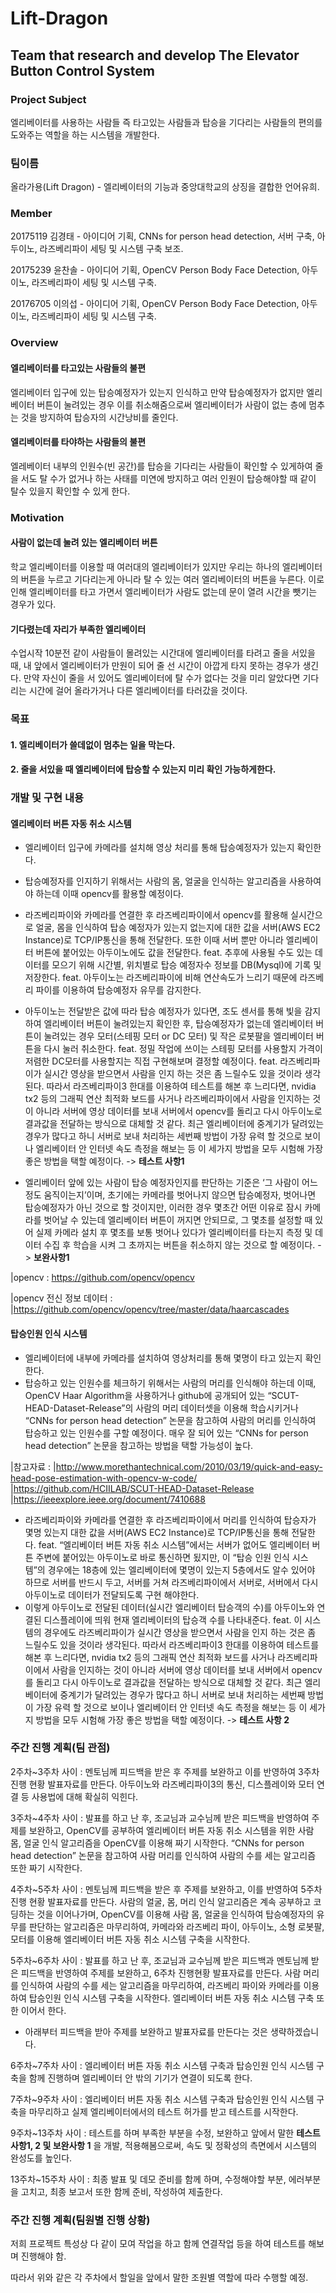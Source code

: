 # Lift-Dragon

## Team that research and develop The Elevator Button Control System


### __Project Subject__
 엘리베이터를 사용하는 사람들 즉 타고있는 사람들과 탑승을 기다리는 사람들의 편의를 도와주는 역할을 하는 시스템을 개발한다.

### 팀이름
올라가용(Lift Dragon) - 엘리베이터의 기능과 중앙대학교의 상징을 결합한 언어유희.

### Member
20175119 김경태 - 아이디어 기획, CNNs for person head detection, 서버 구축, 아두이노, 라즈베리파이 세팅 및 시스템 구축 보조.

20175239 윤찬솔 - 아이디어 기획, OpenCV Person Body Face Detection, 아두이노, 라즈베리파이 세팅 및 시스템 구축.

20176705 이의섭 - 아이디어 기획, OpenCV Person Body Face Detection, 아두이노, 라즈베리파이 세팅 및 시스템 구축.


### Overview
#### __엘리베이터를 타고있는 사람들의 불편__
 엘리베이터 입구에 있는 탑승예정자가 있는지 인식하고 만약 탑승예정자가 없지만 엘리베이터 버튼이 눌려있는 경우 이를 취소해줌으로써 엘리베이터가 사람이 없는 층에 멈추는 것을 방지하여 탑승자의 시간낭비를 줄인다.
 
 #### __엘리베이터를 타야하는 사람들의 불편__
  엘레베이터 내부의 인원수(빈 공간)를 탑승을 기다리는 사람들이 확인할 수 있게하여 줄을 서도 탈 수가 없거나 하는 사태를 미연에 방지하고 여러 인원이 탑승해야할 때 같이 탈수 있을지 확인할 수 있게 한다.
  
### Motivation
#### __사람이 없는데 눌려 있는 엘리베이터 버튼__
 학교 엘리베이터를 이용할 때 여러대의 엘리베이터가 있지만 우리는 하나의 엘리베이터의 버튼을 누르고 기다리는게 아니라 탈 수 있는 여러 엘리베이터의 버튼을 누른다. 이로 인해 엘리베이터를 타고 가면서 엘리베이터가 사람도 없는데 문이 열려 시간을 뺏기는 경우가 있다.
 
#### __기다렸는데 자리가 부족한 엘리베이터__
 수업시작 10분전 같이 사람들이 몰려있는 시간대에 엘리베이터를 타려고 줄을 서있을 때, 내 앞에서 엘리베이터가 만원이 되어 줄 선 시간이 아깝게 타지 못하는 경우가 생긴다. 만약 자신이 줄을 서 있어도 엘리베이터에 탈 수가 없다는 것을 미리 알았다면 기다리는 시간에 걸어 올라가거나 다른 엘리베이터를 타러갔을 것이다.
 
 ### 목표
 #### __1. 엘리베이터가 쓸데없이 멈추는 일을 막는다.__
 #### __2. 줄을 서있을 때 엘리베이터에 탑승할 수 있는지 미리 확인 가능하게한다.__
 
 ### 개발 및 구현 내용
 #### __엘리베이터 버튼 자동 취소 시스템__
 - 엘리베이터 입구에 카메라를 설치해 영상 처리를 통해 탑승예정자가 있는지 확인한다.
- 탑승예정자를 인지하기 위해서는 사람의 몸, 얼굴을 인식하는 알고리즘을 사용하여야 하는데 이때 opencv를 활용할 예정이다.
- 라즈베리파이와 카메라를 연결한 후 라즈베리파이에서 opencv를 활용해 실시간으로 얼굴, 몸을 인식하여 탑승 예정자가 있는지 없는지에 대한 값을 서버(AWS EC2 Instance)로 TCP/IP통신을 통해 전달한다. 또한 이때 서버 뿐만 아니라 엘리베이터 버튼에 붙어있는 아두이노에도 값을 전달한다.
feat. 추후에 사용될 수도 있는 데이터를 모으기 위해 시간별, 위치별로 탑승 예정자수 정보를 DB(Mysql)에 기록 및 저장한다.
feat. 아두이노는 라즈베리파이에 비해 연산속도가 느리기 때문에 라즈베리 파이를 이용하여 탑승예정자 유무를 감지한다.
- 아두이노는 전달받은 값에 따라 탑승 예정자가 있다면,  조도 센서를 통해 빛을 감지하여 엘리베이터 버튼이 눌려있는지 확인한 후, 탑승예정자가 없는데 엘리베이터 버튼이 눌려있는 경우 모터(스테핑 모터 or DC 모터) 및 작은 로봇팔을 엘리베이터 버튼을 다시 눌러 취소한다.
feat. 정밀 작업에 쓰이는 스테핑 모터를 사용할지 가격이 저렴한 DC모터를 사용할지는 직접 구현해보며 결정할 예정이다.
feat. 라즈베리파이가 실시간 영상을 받으면서 사람을 인지 하는 것은 좀 느릴수도 있을 것이라 생각된다. 따라서 라즈베리파이3 한대를 이용하여 테스트를 해본 후 느리다면, nvidia tx2 등의 그래픽 연산 최적화 보드를 사거나 라즈베리파이에서 사람을 인지하는 것이 아니라 서버에 영상 데이터를 보내 서버에서 opencv를 돌리고 다시 아두이노로 결과값을 전달하는 방식으로 대체할 것 같다. 최근 엘리베이터에 중계기가 달려있는 경우가 많다고 하니 서버로 보내 처리하는 세번째 방법이 가장 유력 할 것으로 보이나 엘리베이터 안 인터넷 속도 측정을 해보는 등 이 세가지 방법을 모두 시험해 가장 좋은 방법을 택할 예정이다. -> __테스트 사항1__

- 엘리베이터 앞에 있는 사람이 탑승 예정자인지를 판단하는 기준은 ‘그 사람이 어느정도 움직이는지’이며, 초기에는 카메라를 벗어나지 않으면 탑승예정자, 벗어나면 탑승예정자가 아닌 것으로 할 것이지만, 이러한 경우 몇초간 어떤 이유로 잠시 카메라를 벗어날 수 있는데 엘리베이터 버튼이 꺼지면 안되므로, 그 몇초를 설정할 때 있어 실제 카메라 설치 후 몇초를 보통 벗어나 있다가 엘리베이터를 타는지 측정 및 데이터 수집 후 학습을 시켜 그 초까지는 버튼을 취소하지 않는 것으로 할 예정이다. -> __보완사항1__

|opencv : https://github.com/opencv/opencv

|opencv 전신 정보 데이터 : 
|https://github.com/opencv/opencv/tree/master/data/haarcascades

#### __탑승인원 인식 시스템__
- 엘리베이터에 내부에 카메라를 설치하여 영상처리를 통해 몇명이 타고 있는지 확인한다.
- 탑승하고 있는 인원수를 체크하기 위해서는 사람의 머리를 인식해야 하는데 이때, OpenCV Haar Algorithm을 사용하거나 github에 공개되어 있는 “SCUT-HEAD-Dataset-Release”의 사람의 머리 데이터셋을 이용해 학습시키거나 “CNNs for person head detection” 논문을 참고하여 사람의 머리를 인식하여 탑승하고 있는 인원수를 구할 예정이다. 매우 잘 되어 있는 “CNNs for person head detection” 논문을 참고하는 방법을 택할 가능성이 높다.

|참고자료 : 
|http://www.morethantechnical.com/2010/03/19/quick-and-easy-head-pose-estimation-with-opencv-w-code/
|https://github.com/HCIILAB/SCUT-HEAD-Dataset-Release
|https://ieeexplore.ieee.org/document/7410688

- 라즈베리파이와 카메라를 연결한 후 라즈베리파이에서 머리를 인식하여 탑승자가 몇명 있는지 대한 값을 서버(AWS EC2 Instance)로 TCP/IP통신을 통해 전달한다. 
feat. “엘리베이터 버튼 자동 취소 시스템”에서는 서버가 없어도 엘리베이터 버튼 주변에 붙어있는 아두이노로 바로 통신하면 됬지만, 이 “탑승 인원 인식 시스템”의 경우에는 18층에 있는 엘리베이터에 몇명이 있는지 5층에서도 알수 있어야 하므로 서버를 반드시 두고, 서버를 거쳐 라즈베리파이에서 서버로,  서버에서 다시 아두이노로 데이터가 전달되도록 구현 해야한다. 
- 이렇게 아두이노로 전달된 데이터(실시간 엘리베이터 탑승객의 수)를 아두이노와 연결된 디스플레이에 띄워 현재 엘리베이터의 탑승객 수를 나타내준다.
feat. 이 시스템의 경우에도 라즈베리파이가 실시간 영상을 받으면서 사람을 인지 하는 것은 좀 느릴수도 있을 것이라 생각된다. 따라서 라즈베리파이3 한대를 이용하여 테스트를 해본 후 느리다면, nvidia tx2 등의 그래픽 연산 최적화 보드를 사거나 라즈베리파이에서 사람을 인지하는 것이 아니라 서버에 영상 데이터를 보내 서버에서 opencv를 돌리고 다시 아두이노로 결과값을 전달하는 방식으로 대체할 것 같다. 최근 엘리베이터에 중계기가 달려있는 경우가 많다고 하니 서버로 보내 처리하는 세번째 방법이 가장 유력 할 것으로 보이나 엘리베이터 안 인터넷 속도 측정을 해보는 등 이 세가지 방법을 모두 시험해 가장 좋은 방법을 택할 예정이다. -> __테스트 사항 2__

### 주간 진행 계획(팀 관점)

2주차~3주차 사이 
: 멘토님께 피드백을 받은 후 주제를 보완하고 이를 반영하여 3주차 진행 현황 발표자료를 만든다. 아두이노와 라즈베리파이3의 통신, 디스플레이와 모터 연결 등 사용법에 대해 확실히 익힌다.

3주차~4주차 사이 
: 발표를 하고 난 후, 조교님과 교수님께 받은 피드백을 반영하여 주제를 보완하고, OpenCV를 공부하여 엘리베이터 버튼 자동 취소 시스템을 위한 사람 몸, 얼굴 인식 알고리즘을 OpenCV를 이용해 짜기 시작한다. “CNNs for person head detection” 논문을 참고하여 사람 머리를 인식하여 사람의 수를 세는 알고리즘 또한 짜기 시작한다.

4주차~5주차 사이 
: 멘토님께 피드백을 받은 후 주제를 보완하고, 이를 반영하여 5주차 진행 현황 발표자료를 만든다. 사람의 얼굴, 몸, 머리 인식 알고리즘은 계속 공부하고 코딩하는 것을 이어나가며, OpenCV를 이용해 사람 몸, 얼굴을 인식하여 탑승예정자의 유무를 판단하는 알고리즘은 마무리하여, 카메라와 라즈베리 파이, 아두이노, 소형 로봇팔, 모터를 이용해 엘리베이터 버튼 자동 취소 시스템 구축을 시작한다.

5주차~6주차 사이 
: 발표를 하고 난 후, 조교님과 교수님께 받은 피드백과 멘토님께 받은 피드백을 반영하여 주제를 보완하고, 6주차 진행현황 발표자료를 만든다. 사람 머리를 인식하여 사람의 수를 세는 알고리즘을 마무리하여, 라즈베리 파이와 카메라를 이용하여 탑승인원 인식 시스템 구축을 시작한다. 엘리베이터 버튼 자동 취소 시스템 구축 또한 이어서 한다.

* 아래부터 피드백을 받아 주제를 보완하고 발표자료를 만든다는 것은 생략하겠습니다.

6주차~7주차 사이 
: 엘리베이터 버튼 자동 취소 시스템 구축과 탑승인원 인식 시스템 구축을 함께 진행하며 엘리베이터 안 밖의 기기가 연결이 되도록 한다.

7주차~9주차 사이 
: 엘리베이터 버튼 자동 취소 시스템 구축과 탑승인원 인식 시스템 구축을 마무리하고 실제 엘리베이터에서의 테스트 허가를 받고 테스트를 시작한다.

9주차~13주차 사이 
: 테스트를 하며 부족한 부분을 수정, 보완하고 앞에서 말한 __테스트 사항1, 2 및 보완사항 1__ 을 개발, 적용해봄으로써, 속도 및 정확성의 측면에서 시스템의 완성도를 높인다.

13주차~15주차 사이 
: 최종 발표 및 데모 준비를 함께 하며, 수정해야할 부분, 에러부분을 고치고, 최종 보고서 또한 함께 준비, 작성하여 제출한다.


### 주간 진행 계획(팀원별 진행 상황)

저희 프로젝트 특성상 다 같이 모여 작업을 하고 
함께 연결작업 등을 하여 테스트를 해보며 진행해야 함.

따라서 위와 같은 각 주차에서 할일을 앞에서 말한 조원별 역할에 따라 수행할 예정.


 
